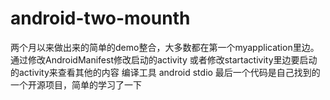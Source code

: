 # android-two-mounth  
两个月以来做出来的简单的demo整合，大多数都在第一个myapplication里边。
通过修改AndroidManifest修改启动的activity 或者修改startactivity里边要启动的activity来查看其他的内容
编译工具 android stdio
最后一个代码是自己找到的一个开源项目，简单的学习了一下
